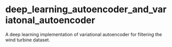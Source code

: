 # deep_learning_autoencoder_and_variatonal_autoencoder
A deep learning implementation of variational autoencoder for filtering the wind turbine dataset.
